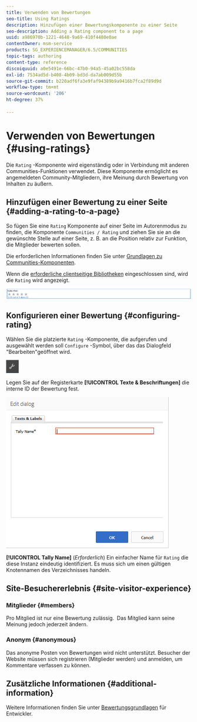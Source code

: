 ```yaml
---
title: Verwenden von Bewertungen
seo-title: Using Ratings
description: Hinzufügen einer Bewertungskomponente zu einer Seite
seo-description: Adding a Rating component to a page
uuid: a986970b-1221-4648-9a69-410f4480e0ae
contentOwner: msm-service
products: SG_EXPERIENCEMANAGER/6.5/COMMUNITIES
topic-tags: authoring
content-type: reference
discoiquuid: a0e5491e-66bc-47b0-94a5-45a02bc558da
exl-id: 7534ad5d-b408-4b09-bd3d-da7ab009d55b
source-git-commit: b220adf6fa3e9faf94389b9a9416b7fca2f89d9d
workflow-type: tm+mt
source-wordcount: '206'
ht-degree: 37%

---
```


# Verwenden von Bewertungen {#using-ratings}

Die `Rating` -Komponente wird eigenständig oder in Verbindung mit anderen Communities-Funktionen verwendet. Diese Komponente ermöglicht es angemeldeten Community-Mitgliedern, ihre Meinung durch Bewertung von Inhalten zu äußern.

## Hinzufügen einer Bewertung zu einer Seite {#adding-a-rating-to-a-page}

So fügen Sie eine `Rating` Komponente auf einer Seite im Autorenmodus zu finden, die Komponente `Communities / Rating` und ziehen Sie sie an die gewünschte Stelle auf einer Seite, z. B. an die Position relativ zur Funktion, die Mitglieder bewerten sollen.

Die erforderlichen Informationen finden Sie unter [Grundlagen zu Communities-Komponenten](basics.md).

Wenn die [erforderliche clientseitige Bibliotheken](rating-basics.md#essentials-for-client-side) eingeschlossen sind, wird die `Rating` wird angezeigt.

![Bewertung](assets/rating.png)

## Konfigurieren einer Bewertung {#configuring-rating}

Wählen Sie die platzierte `Rating` -Komponente, die aufgerufen und ausgewählt werden soll `Configure` -Symbol, über das das Dialogfeld &quot;Bearbeiten&quot;geöffnet wird.

![configure-new](assets/configure-new.png)

Legen Sie auf der Registerkarte **[!UICONTROL Texte &amp; Beschriftungen]** die interne ID der Bewertung fest.

![tallyname](assets/tallyname.png)

**[!UICONTROL Tally Name]**
(*Erforderlich*) Ein einfacher Name für `Rating` die diese Instanz eindeutig identifiziert. Es muss sich um einen gültigen Knotennamen des Verzeichnisses handeln.

## Site-Besuchererlebnis {#site-visitor-experience}

### Mitglieder {#members}

Pro Mitglied ist nur eine Bewertung zulässig.  Das Mitglied kann seine Meinung jedoch jederzeit ändern.

### Anonym {#anonymous}

Das anonyme Posten von Bewertungen wird nicht unterstützt. Besucher der Website müssen sich registrieren (Mitglieder werden) und anmelden, um Kommentare verfassen zu können.

## Zusätzliche Informationen {#additional-information}

Weitere Informationen finden Sie unter [Bewertungsgrundlagen](rating-basics.md) für Entwickler.
